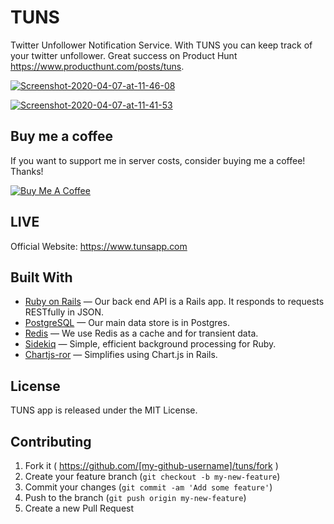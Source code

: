 # TUNS
Twitter Unfollower Notification Service. With TUNS you can keep track of your twitter unfollower. 
Great success on Product Hunt https://www.producthunt.com/posts/tuns.


<a href="https://ibb.co/qsKZxKG"><img src="https://i.ibb.co/r6YWvYP/Screenshot-2020-04-07-at-11-46-08.png" alt="Screenshot-2020-04-07-at-11-46-08" border="0"></a>


<a href="https://ibb.co/zVc4cW5"><img src="https://i.ibb.co/TMXgXDT/Screenshot-2020-04-07-at-11-41-53.png" alt="Screenshot-2020-04-07-at-11-41-53" border="0"></a>

## Buy me a coffee

If you want to support me in server costs, consider buying me a coffee! Thanks!

<a href="https://www.buymeacoffee.com/582rhJH" target="_blank"><img src="https://www.buymeacoffee.com/assets/img/custom_images/orange_img.png" alt="Buy Me A Coffee" style="height: auto !important;width: auto !important;" ></a>

## LIVE

Official Website: https://www.tunsapp.com

## Built With

- [Ruby on Rails](https://github.com/rails/rails) &mdash; Our back end API is a Rails app. It responds to requests RESTfully in JSON.
- [PostgreSQL](https://www.postgresql.org/) &mdash; Our main data store is in Postgres.
- [Redis](https://redis.io/) &mdash; We use Redis as a cache and for transient data.
- [Sidekiq](http://sidekiq.org) &mdash; Simple, efficient background processing for Ruby.
- [Chartjs-ror](https://github.com/airblade/chartjs-ror) &mdash; Simplifies using Chart.js in Rails.

## License
TUNS app is released under the MIT License.

## Contributing

1. Fork it ( https://github.com/[my-github-username]/tuns/fork )
2. Create your feature branch (`git checkout -b my-new-feature`)
3. Commit your changes (`git commit -am 'Add some feature'`)
4. Push to the branch (`git push origin my-new-feature`)
5. Create a new Pull Request
